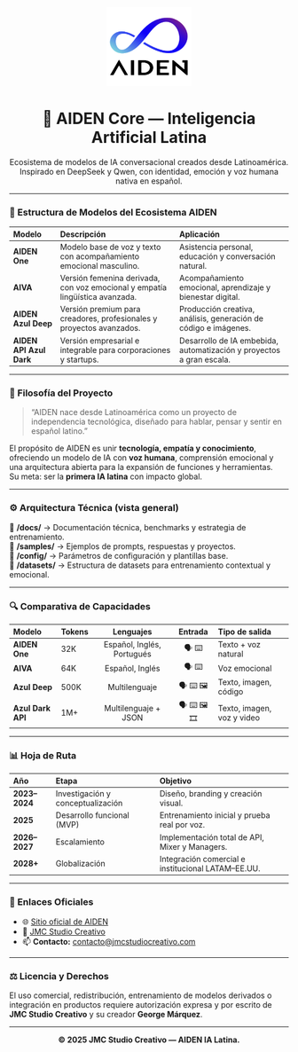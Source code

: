 <p align="center">
  <img src="docs/AIDEN_Final_Cover.svg" width="30%" alt="AIDEN — Inteligencia Artificial Latina">
</p>

<h1 align="center">🤖 AIDEN Core — Inteligencia Artificial Latina</h1>

<p align="center">
  Ecosistema de modelos de IA conversacional creados desde Latinoamérica.<br>
  Inspirado en DeepSeek y Qwen, con identidad, emoción y voz humana nativa en español.
</p>

---

### 🧬 Estructura de Modelos del Ecosistema AIDEN

| Modelo | Descripción | Aplicación |
|:--|:--|:--|
| **AIDEN One** | Modelo base de voz y texto con acompañamiento emocional masculino. | Asistencia personal, educación y conversación natural. |
| **AIVA** | Versión femenina derivada, con voz emocional y empatía lingüística avanzada. | Acompañamiento emocional, aprendizaje y bienestar digital. |
| **AIDEN Azul Deep** | Versión premium para creadores, profesionales y proyectos avanzados. | Producción creativa, análisis, generación de código e imágenes. |
| **AIDEN API Azul Dark** | Versión empresarial e integrable para corporaciones y startups. | Desarrollo de IA embebida, automatización y proyectos a gran escala. |

---

### 🧠 Filosofía del Proyecto

> “AIDEN nace desde Latinoamérica como un proyecto de independencia tecnológica, diseñado para hablar, pensar y sentir en español latino.”

El propósito de AIDEN es unir **tecnología, empatía y conocimiento**, ofreciendo un modelo de IA con **voz humana**, comprensión emocional y una arquitectura abierta para la expansión de funciones y herramientas.  
Su meta: ser la **primera IA latina** con impacto global.

---

### ⚙️ Arquitectura Técnica (vista general)

📂 **/docs/** → Documentación técnica, benchmarks y estrategia de entrenamiento.  
📂 **/samples/** → Ejemplos de prompts, respuestas y proyectos.  
📂 **/config/** → Parámetros de configuración y plantillas base.  
📂 **/datasets/** → Estructura de datasets para entrenamiento contextual y emocional.

---

### 🔍 Comparativa de Capacidades

| Modelo | Tokens | Lenguajes | Entrada | Tipo de salida |
|:--|:--|:--:|:--:|:--|
| **AIDEN One** | 32K | Español, Inglés, Portugués | 🗣️ ⌨️ | Texto + voz natural |
| **AIVA** | 64K | Español, Inglés | 🗣️ ⌨️ | Voz emocional |
| **Azul Deep** | 500K | Multilenguaje | 🗣️ ⌨️ 🖼️ | Texto, imagen, código |
| **Azul Dark API** | 1M+ | Multilenguaje + JSON | 🗣️ ⌨️ 🖼️ 🎞️ | Texto, imagen, voz y video |

---

### 📊 Hoja de Ruta

| Año | Etapa | Objetivo |
|:--|:--|:--|
| **2023–2024** | Investigación y conceptualización | Diseño, branding y creación visual. |
| **2025** | Desarrollo funcional (MVP) | Entrenamiento inicial y prueba real por voz. |
| **2026–2027** | Escalamiento | Implementación total de API, Mixer y Managers. |
| **2028+** | Globalización | Integración comercial e institucional LATAM–EE.UU. |

---

### 📎 Enlaces Oficiales

- 🌐 [Sitio oficial de AIDEN](https://www.jmcstudiocreativo.com/aiden-inteligencia-artificial-latina)  
- 💼 [JMC Studio Creativo](https://www.jmcstudiocreativo.com)  
- 📫 **Contacto:** contacto@jmcstudiocreativo.com  

---

### ⚖️ Licencia y Derechos

El uso comercial, redistribución, entrenamiento de modelos derivados o integración en productos requiere autorización expresa y por escrito de **JMC Studio Creativo** y su creador **George Márquez**.

---

<p align="center">
  <b>© 2025 JMC Studio Creativo — AIDEN IA Latina.</b>
</p>
